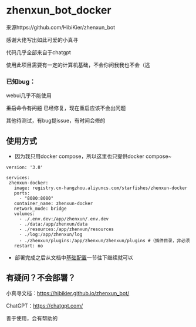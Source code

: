# zhenxun_bot_docker 
来源https://github.com/HibiKier/zhenxun_bot

感谢大佬写出如此可爱的小真寻

代码几乎全部来自于chatgpt

使用此项目需要有一定的计算机基础，不会你问我我也不会（逃

### 已知bug：

webui几乎不能使用

~~重启命令有问题~~ 已经修复，现在重启应该不会出问题

其他待测试，有bug提issue，有时间会修的

## 使用方式
-  因为我只用docker compose，所以这里也只提供docker compose~


 ```
version: '3.8'

services:
  zhenxun-docker:
    image: registry.cn-hangzhou.aliyuncs.com/starfishes/zhenxun-docker
    ports:
      - "8080:8080"
    container_name: zhenxun-docker
    network_mode: bridge
    volumes:
      - ./.env.dev:/app/zhenxun/.env.dev
      - ./data:/app/zhenxun/data
      - ./resources:/app/zhenxun/resources 
      - ./log:/app/zhenxun/log
      - ./zhenxun/plugins:/app/zhenxun/zhenxun/plugins #（插件目录，非必须
    restart: no
```

- 部署完成之后从文档中[基础配置](https://hibikier.github.io/zhenxun_bot/install/install-zhenxun#%E5%9F%BA%E7%A1%80%E9%85%8D%E7%BD%AE "基础配置")一节往下继续就可以

## 有疑问？不会部署？

小真寻文档：https://hibikier.github.io/zhenxun_bot/

ChatGPT：https://chatgpt.com/

善于使用，会有帮助的
